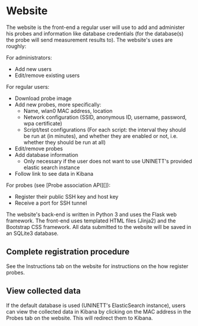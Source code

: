 # Website
The website is the front-end a regular user will use to add and administer his
probes and information like database credentials (for the database(s) the probe
will send measurement results to). The website's uses are roughly:

For administrators:

- Add new users
- Edit/remove existing users

For regular users:

- Download probe image
- Add new probes, more specifically:
    - Name, wlan0 MAC address, location
    - Network configuration (SSID, anonymous ID, username, password, wpa
      certificate)
    - Script/test configurations (For each script: the interval they should be
    run at (in minutes), and whether they are enabled or not, i.e. whether they
    should be run at all)
- Edit/remove probes
- Add database information
    - Only necessary if the user does not want to use UNINETT's provided elastic
      search instance
- Follow link to see data in Kibana

For probes (see [Probe association API][]):

- Register their public SSH key and host key
- Receive a port for SSH tunnel

The website's back-end is written in Python 3 and uses the Flask web framework. The
front-end uses templated HTML files (Jinja2) and the Bootstrap CSS framework.
All data submitted to the website will be saved in an SQLite3 database.

## Complete registration procedure
See the Instructions tab on the website for instructions on the how register
probes.

## View collected data
If the default database is used (UNINETT's ElasticSearch instance), users can
view the collected data in Kibana by clicking on the MAC address in the Probes
tab on the website. This will redirect them to Kibana.
